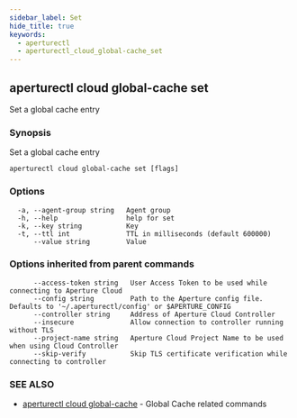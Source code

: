 ```yaml
---
sidebar_label: Set
hide_title: true
keywords:
  - aperturectl
  - aperturectl_cloud_global-cache_set
---
```


<!-- markdownlint-disable -->

## aperturectl cloud global-cache set

Set a global cache entry

### Synopsis

Set a global cache entry

```
aperturectl cloud global-cache set [flags]
```

### Options

```
  -a, --agent-group string   Agent group
  -h, --help                 help for set
  -k, --key string           Key
  -t, --ttl int              TTL in milliseconds (default 600000)
      --value string         Value
```

### Options inherited from parent commands

```
      --access-token string   User Access Token to be used while connecting to Aperture Cloud
      --config string         Path to the Aperture config file. Defaults to '~/.aperturectl/config' or $APERTURE_CONFIG
      --controller string     Address of Aperture Cloud Controller
      --insecure              Allow connection to controller running without TLS
      --project-name string   Aperture Cloud Project Name to be used when using Cloud Controller
      --skip-verify           Skip TLS certificate verification while connecting to controller
```

### SEE ALSO

- [aperturectl cloud global-cache](/reference/aperture-cli/aperturectl/cloud/global-cache/global-cache.md) - Global Cache related commands
